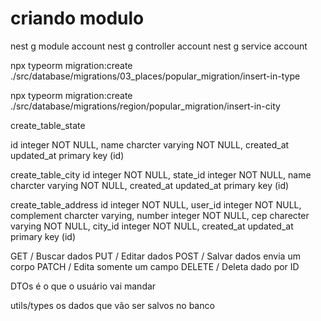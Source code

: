 # criando modulo

nest g module account
nest g controller account
nest g service account

npx typeorm migration:create ./src/database/migrations/03_places/popular_migration/insert-in-type

npx typeorm migration:create ./src/database/migrations/region/popular_migration/insert-in-city

create_table_state

id integer NOT NULL,
name charcter varying NOT NULL,
created_at
updated_at
primary key (id)

create_table_city
id integer NOT NULL,
state_id integer NOT NULL,
name charcter varying NOT NULL,
created_at
updated_at
primary key (id)

create_table_address
id integer NOT NULL,
user_id integer NOT NULL,
complement charcter varying,
number integer NOT NULL,
cep charecter varying NOT NULL,
city_id integer NOT NULL,
created_at
updated_at
primary key (id)

GET / Buscar dados
PUT / Editar dados
POST / Salvar dados envia um corpo
PATCH / Edita somente um campo
DELETE / Deleta dado por ID

DTOs é o que o usuário vai mandar

utils/types
os dados que vão ser salvos no banco
